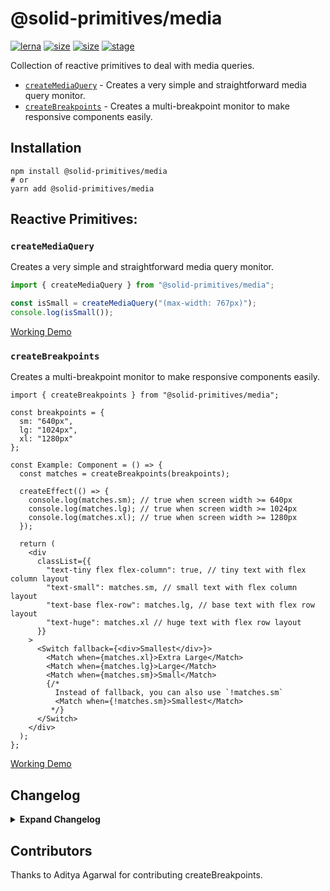 # @solid-primitives/media

[![lerna](https://img.shields.io/badge/maintained%20with-lerna-cc00ff.svg?style=for-the-badge)](https://lerna.js.org/)
[![size](https://img.shields.io/bundlephobia/minzip/@solid-primitives/media?style=for-the-badge)](https://bundlephobia.com/package/@solid-primitives/media)
[![size](https://img.shields.io/npm/v/@solid-primitives/media?style=for-the-badge)](https://www.npmjs.com/package/@solid-primitives/media)
[![stage](https://img.shields.io/endpoint?style=for-the-badge&url=https%3A%2F%2Fraw.githubusercontent.com%2Fsolidjs-community%2Fsolid-primitives%2Fmain%2Fassets%2Fbadges%2Fstage-3.json)](https://github.com/solidjs-community/solid-primitives#contribution-process)

Collection of reactive primitives to deal with media queries.

- [`createMediaQuery`](#createMediaQuery) - Creates a very simple and straightforward media query monitor.
- [`createBreakpoints`](#createBreakpoints) - Creates a multi-breakpoint monitor to make responsive components easily.

## Installation

```
npm install @solid-primitives/media
# or
yarn add @solid-primitives/media
```

## Reactive Primitives:

### `createMediaQuery`

Creates a very simple and straightforward media query monitor.

```ts
import { createMediaQuery } from "@solid-primitives/media";

const isSmall = createMediaQuery("(max-width: 767px)");
console.log(isSmall());
```

[Working Demo](https://codesandbox.io/s/solid-media-query-5bf16?file=/src/index.tsx)

### `createBreakpoints`

Creates a multi-breakpoint monitor to make responsive components easily.

```tsx
import { createBreakpoints } from "@solid-primitives/media";

const breakpoints = {
  sm: "640px",
  lg: "1024px",
  xl: "1280px"
};

const Example: Component = () => {
  const matches = createBreakpoints(breakpoints);

  createEffect(() => {
    console.log(matches.sm); // true when screen width >= 640px
    console.log(matches.lg); // true when screen width >= 1024px
    console.log(matches.xl); // true when screen width >= 1280px
  });

  return (
    <div
      classList={{
        "text-tiny flex flex-column": true, // tiny text with flex column layout
        "text-small": matches.sm, // small text with flex column layout
        "text-base flex-row": matches.lg, // base text with flex row layout
        "text-huge": matches.xl // huge text with flex row layout
      }}
    >
      <Switch fallback={<div>Smallest</div>}>
        <Match when={matches.xl}>Extra Large</Match>
        <Match when={matches.lg}>Large</Match>
        <Match when={matches.sm}>Small</Match>
        {/* 
          Instead of fallback, you can also use `!matches.sm`
          <Match when={!matches.sm}>Smallest</Match>
         */}
      </Switch>
    </div>
  );
};
```

[Working Demo](https://codesandbox.io/s/solid-responsive-breakpoints-h4emy8?file=/src/index.tsx)

## Changelog

<details>
<summary><b>Expand Changelog</b></summary>

0.0.100

Initial release.

1.0.0

Shipped first stable version.

1.1.7

Published with CJS and SSR support.

1.1.10

Added server entry and updated to latest Solid.

1.1.11

Removed onMount and returned the current media query immediately as opposed to onEffect.

1.2.0

Added createBreakpoints primitive as an alpha release.

</details>

## Contributors

Thanks to Aditya Agarwal for contributing createBreakpoints.
